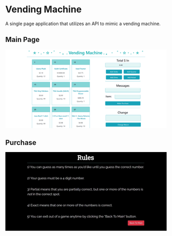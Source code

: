 # Vending Machine
A single page application that utilizes an API to mimic a vending machine.

## Main Page
![Main Page](https://github.com/tedecast/Vending-Machine/blob/main/Screenshots/vending_main.png?raw=true)

## Purchase
![Purchase](https://github.com/tedecast/Guess-The-Number/blob/main/Screenshots/rules_page.jpg?raw=true)

